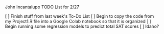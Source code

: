 John Incantalupo
TODO List for 2/27

[ ] Finish stuff from last week's To-Do List
[ ] Begin to copy the code from my Project1.R file into a Google Colab notebook so that it is organized
[ ] Begin running some regression models to predict total SAT scores
[ ] Idaho?